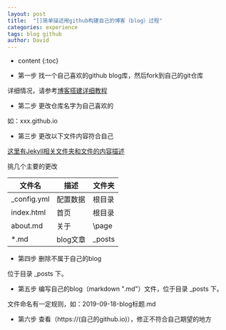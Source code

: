 ```yaml
---
layout: post
title:  "[]简单描述用github构建自己的博客（blog）过程"
categories: experience
tags: blog github
author: David
---
```


* content
{:toc}


* 第一步 找一个自己喜欢的github blog库，然后fork到自己的git仓库

详细情况，请参考[博客搭建详细教程](https://github.com/qiubaiying/qiubaiying.github.io/wiki/%E5%8D%9A%E5%AE%A2%E6%90%AD%E5%BB%BA%E8%AF%A6%E7%BB%86%E6%95%99%E7%A8%8B)

* 第二步 更改仓库名字为自己喜欢的

如：xxx.github.io

* 第三步 更改以下文件内容符合自己

[这里有Jekyll相关文件夹和文件的内容描述](http://jekyllcn.com/docs/structure/)

挑几个主要的更改

| 文件名 | 描述 | 文件夹 |
|----|----|----|
| _config.yml | 配置数据 | 根目录 |
| index.html | 首页 | 根目录 |
| about.md | 关于 | \page |
| *.md | blog文章 | \_posts |

* 第四步 删除不属于自己的blog

位于目录 \_posts 下。
      
* 第五步 编写自己的blog（markdown ".md"）文件，位于目录 \_posts 下。

文件命名有一定规则，如：2019-09-18-blog标题.md
         
* 第六步 查看（https://(自己的github.io)），修正不符合自己期望的地方
